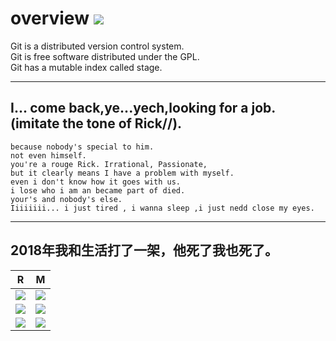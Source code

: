 # overview ![](https://img.shields.io/badge/property-personal%20repository-brightgreen.svg)
Git is a distributed version control system.  
Git is free software distributed under the GPL.  
Git has a mutable index called stage.   

---

## I... come back,ye...yech,looking for a job.  (imitate the tone of Rick//).
```
because nobody's special to him.
not even himself.
you're a rouge Rick. Irrational, Passionate, 
but it clearly means I have a problem with myself.
even i don't know how it goes with us. 
i lose who i am an became part of died.
your's and nobody's else.
Iiiiiiii... i just tired , i wanna sleep ,i just nedd close my eyes.
```
---
## 2018年我和生活打了一架，他死了我也死了。

|R|M|
|--- |---|
| ![](https://pic1.zhimg.com/v2-b6c3f5f841b548e7203410b3b7170549_1200x500.jpg)| ![](https://timgsa.baidu.com/timg?image&quality=80&size=b9999_10000&sec=1546434404412&di=6516400655f9951ea22a26e822b8694d&imgtype=0&src=http%3A%2F%2Fimg3.doubanio.com%2Fview%2Fphoto%2Fl%2Fpublic%2Fp2313539780.jpg)|
|![](https://timgsa.baidu.com/timg?image&quality=80&size=b9999_10000&sec=1546233441600&di=2b993d4afb3138ea965f2255e107a59d&imgtype=0&src=http%3A%2F%2Fi0.hdslb.com%2Fbfs%2Farchive%2Fda892ec18413d51c346ab9f092ac6eb8959724cf.jpg)|![](https://timgsa.baidu.com/timg?image&quality=80&size=b9999_10000&sec=1546233369115&di=9e3d17f65aa666c9a5e3a1ec1852cfa1&imgtype=0&src=http%3A%2F%2Fb-ssl.duitang.com%2Fuploads%2Fitem%2F201802%2F24%2F20180224182216_4JKeG.jpeg)| 
|![](https://timgsa.baidu.com/timg?image&quality=80&size=b9999_10000&sec=1546233369085&di=b8ebdd1b2260a26b863c4f895153160e&imgtype=0&src=http%3A%2F%2Fb-ssl.duitang.com%2Fuploads%2Fitem%2F201802%2F24%2F20180224182310_HGseE.jpeg)|![](https://timgsa.baidu.com/timg?image&quality=80&size=b9999_10000&sec=1546233872009&di=bf2b648c65d7857fd470a1dd003ed4f9&imgtype=0&src=http%3A%2F%2Fds055uzetaobb.cloudfront.net%2Fimage_optimizer%2F5b93b678c76057f387ca6968d1bd2a9d9f9730df.gif)|



